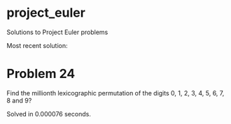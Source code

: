 project_euler
=============

Solutions to Project Euler problems

Most recent solution:

Problem 24
=============
Find the millionth lexicographic permutation of the digits 0, 1, 2, 3, 4, 5, 6, 7, 8 and 9?

Solved in 0.000076 seconds.
